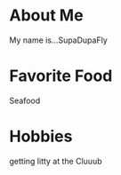 # About Me
My name is...SupaDupaFly

# Favorite Food
Seafood

# Hobbies
getting litty at the Cluuub
